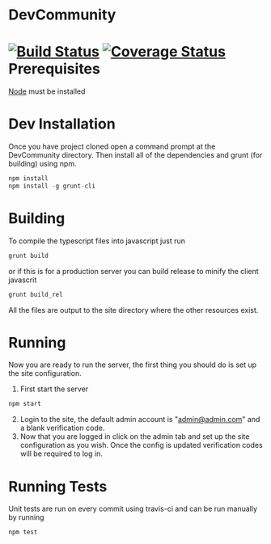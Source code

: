 DevCommunity
============
[![Build Status](https://travis-ci.org/brentosmith/DevCommunity.svg?branch=master)](https://travis-ci.org/brentosmith/DevCommunity)
[![Coverage Status](https://img.shields.io/coveralls/brentosmith/DevCommunity.svg)](https://coveralls.io/r/brentosmith/DevCommunity?branch=master)
Prerequisites
============
[Node](http://nodejs.org/) must be installed

Dev Installation
============
Once you have project cloned open a command prompt at the DevCommunity directory.   Then install all of the dependencies and grunt (for building) using npm. 
```javascript
npm install
npm install -g grunt-cli
```

Building
============
To compile the typescript files into javascript just run
```javascript
grunt build
```
or if this is for a production server you can build release to minify the client javascrit
```javascript
grunt build_rel
```

All the files are output to the site directory where the other resources exist.

Running
============
Now you are ready to run the server, the first thing you should do is set up the site configuration.

1. First start the server
```javascript
npm start
```

2. Login to the site, the default admin account is "admin@admin.com" and a blank verification code.
3. Now that you are logged in click on the admin tab and set up the site configuration as you wish.  Once the config is updated verification codes will be required to log in.

Running Tests
============
Unit tests are run on every commit using travis-ci and can be run manually by running
```javascript
npm test
```
